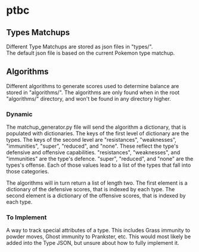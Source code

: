 # ptbc

## Types Matchups
Different Type Matchups are stored as json files in "types/".   
The default json file is based on the current Pokemon type matchup.

## Algorithms
Different algorithms to generate scores used to determine balance are stored in "algorithms/".
The algorithms are only found when in the root "algorithms/" directory, and won't be found in any directory higher.

### Dynamic
The matchup_generator.py file will send the algorithm a dictionary, that is populated with dictionaries.
The keys of the first level of dictionary are the types.
The keys of the second level are "resistances", "weaknesses", "immunities", "super", "reduced", and "none".
These reflect the type's defensive and offensive capabilities.
"resistances", "weaknesses", and "immunities" are the type's defence.
"super", "reduced", and "none" are the types's offense.
Each of those values lead to a list of the types that fall into those categories.

The algorithms will in turn return a list of length two. The first element is a dictionary of the defensive scores, that
is indexed by each type. The second element is a dictionary of the offensive scores, that is indexed by each type.

### To Implement
A way to track special attributes of a type. This includes Grass immunity to powder moves, Ghost immunity to Prankster, etc.
This would most likely be added into the Type JSON, but unsure about how to fully implement it.
